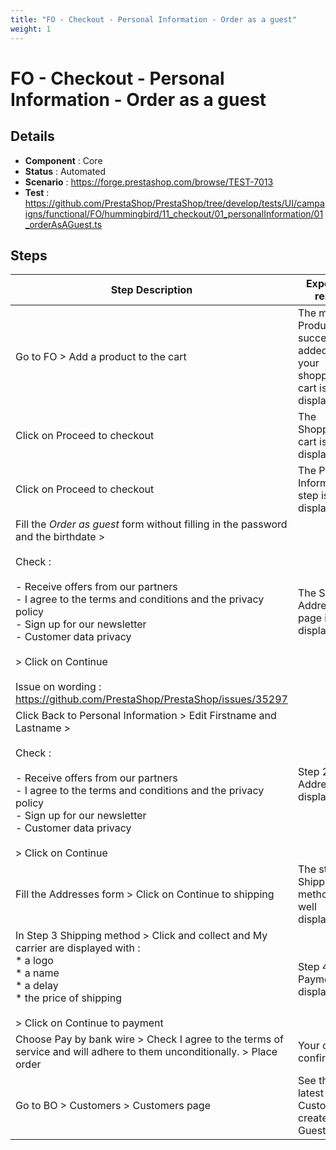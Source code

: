 ```yaml
---
title: "FO - Checkout - Personal Information - Order as a guest"
weight: 1
---
```


# FO - Checkout - Personal Information - Order as a guest
## Details
* **Component** : Core
* **Status** : Automated
* **Scenario** : https://forge.prestashop.com/browse/TEST-7013
* **Test** : https://github.com/PrestaShop/PrestaShop/tree/develop/tests/UI/campaigns/functional/FO/hummingbird/11_checkout/01_personalInformation/01_orderAsAGuest.ts

## Steps
| Step Description | Expected result |
| ----- | ----- |
| Go to FO > Add a product to the cart | The modal Product successfully added to your shopping cart is displayed |
| Click on Proceed to checkout | The Shopping cart is well displayed |
| Click on Proceed to checkout | The Personal Information step is well displayed. |
| Fill the *Order as guest* form without filling in the password and the birthdate > <br><br>Check :<br><br>- Receive offers from our partners<br>- I agree to the terms and conditions and the privacy policy<br>- Sign up for our newsletter<br>- Customer data privacy<br><br>> Click on Continue<br><br>Issue on wording : https://github.com/PrestaShop/PrestaShop/issues/35297 | The Step Addresses page is displayed |
| Click Back to Personal Information > Edit Firstname and Lastname ><br><br>Check :<br><br>- Receive offers from our partners<br>- I agree to the terms and conditions and the privacy policy<br>- Sign up for our newsletter<br>- Customer data privacy<br><br>> Click on Continue | Step 2 Addresses is displayed |
| Fill the Addresses form > Click on Continue to shipping | The step 3 Shipping method is well displayed. |
| In Step 3 Shipping method > Click and collect and My carrier are displayed with :<br> * a logo<br> * a name<br> * a delay<br> * the price of shipping<br><br>> Click on Continue to payment | Step 4 - Payment is displayed |
| Choose Pay by bank wire > Check I agree to the terms of service and will adhere to them unconditionally. > Place order | Your order is confirmed |
| Go to BO > Customers > Customers page | See that the latest Customer created is a Guest |
